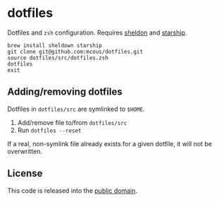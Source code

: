 # dotfiles

Dotfiles and `zsh` configuration. Requires [sheldon] and [starship].

```shell
brew install sheldown starship
git clone git@github.com:mcous/dotfiles.git
source dotfiles/src/dotfiles.zsh
dotfiles
exit
```

[sheldon]: https://sheldon.cli.rs/
[starship]: https://starship.rs/

## Adding/removing dotfiles

Dotfiles in `dotfiles/src` are symlinked to `$HOME`.

1. Add/remove file to/from `dotfiles/src`
2. Run `dotfiles --reset`

If a real, non-symlink file already exists for a given dotfile, it will not be overwritten.

## License

This code is released into the [public domain].

[public domain]: https://unlicense.org/
